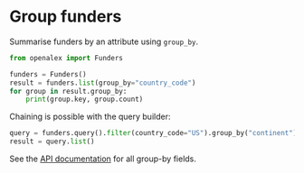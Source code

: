 # Group funders

Summarise funders by an attribute using `group_by`.

```python
from openalex import Funders

funders = Funders()
result = funders.list(group_by="country_code")
for group in result.group_by:
    print(group.key, group.count)
```

Chaining is possible with the query builder:

```python
query = funders.query().filter(country_code="US").group_by("continent")
result = query.list()
```

See the [API documentation](https://docs.openalex.org/api-entities/funders/group-funders) for all group-by fields.
